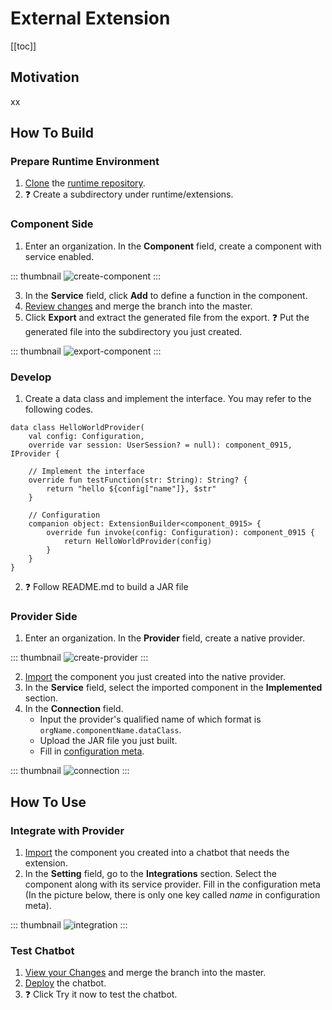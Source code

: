 # External Extension

[[toc]]

## Motivation
xx
## How To Build

### Prepare Runtime Environment

1. [Clone](https://docs.github.com/en/repositories/creating-and-managing-repositories/cloning-a-repository) the [runtime repository](https://github.com/opencui/runtime).
2. ❓ Create a subdirectory under runtime/extensions.

### Component Side

1. Enter an organization. In the **Component** field, create a component with service enabled.

::: thumbnail
![create-component](/images/platform/extension/create-component.png)
:::

3. In the **Service** field, click **Add** to define a function in the component.
4. [Review changes](./versioncontrol.md#review-changes) and merge the branch into the master.
5. Click **Export** and extract the generated file from the export. ❓  Put the generated file into the subdirectory you just created.

::: thumbnail
![export-component](/images/platform/extension/export-component.png)
:::

### Develop

1. Create a data class and implement the interface. You may refer to the following codes.
```kotlin{1,6,11}
data class HelloWorldProvider(
    val config: Configuration,
    override var session: UserSession? = null): component_0915, IProvider {

    // Implement the interface
    override fun testFunction(str: String): String? {
        return "hello ${config["name"]}, $str"
    }
    
    // Configuration
    companion object: ExtensionBuilder<component_0915> {
        override fun invoke(config: Configuration): component_0915 {
            return HelloWorldProvider(config)
        }
    }
}
```
2. ❓ Follow README.md to build a JAR file

### Provider Side

1. Enter an organization. In the **Provider** field, create a native provider.

::: thumbnail
![create-provider](/images/platform/extension/create-provider.png)
:::

2. [Import](./reusability.md#how-to-use) the component you just created into the native provider.
3. In the **Service** field, select the imported component in the **Implemented** section.
4. In the **Connection** field.
   - Input the provider's qualified name of which format is `orgName.componentName.dataClass`.
   - Upload the JAR file you just built.
   - Fill in [configuration meta](../providers/extension.md#configuration-meta).

::: thumbnail
![connection](/images/platform/extension/connection.png)
:::

## How To Use

### Integrate with Provider

1. [Import](./reusability.md#how-to-use) the component you created into a chatbot that needs the extension.
2. In the **Setting** field, go to the **Integrations** section. Select the component along with its service provider. Fill in the configuration meta (In the picture below, there is only one key called _name_ in configuration meta).

::: thumbnail
![integration](/images/platform/extension/integration.png)
:::

### Test Chatbot

1. [View your Changes](./versioncontrol.md#view-your-changes) and merge the branch into the master.
2. [Deploy](./deployment.md#how-to-use) the chatbot.
3. ❓ Click Try it now to test the chatbot.